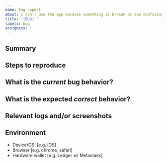 ```yaml
---
name: Bug report
about: I can't use the app because something is broken or too confusing
title: '[BUG] '
labels: bug
assignees: ''
---
```


## Summary

 <!-- A clear and concise description of what the bug is. -->

## Steps to reproduce

<!-- 1. Go to '...'
2. Click on '....'
3. Scroll down to '....'
4. See error -->

## What is the _current_ bug behavior?

## What is the expected _correct_ behavior?

## Relevant logs and/or screenshots

## Environment

- Device/OS: [e.g. iOS]
- Browser [e.g. chrome, safari]
- Hardware wallet [e.g. Ledger w/ Metamask]
